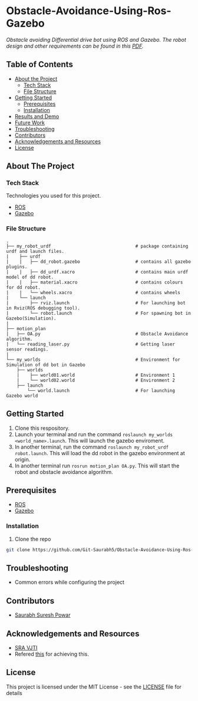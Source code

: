 # Obstacle-Avoidance-Using-Ros-Gazebo
_Obstacle avoiding Differential drive bot using ROS and Gazebo.  The robot design and other requirements can be found in this [PDF](https://github.com/Git-Saurabh5/Obstacle-Avoidance-Using-Ros-Gazebo/blob/master/ProblemStatement.pdf)._ 

## Table of Contents

* [About the Project](#about-the-project)
  * [Tech Stack](#tech-stack)
  * [File Structure](#file-structure)
* [Getting Started](#getting-started)
  * [Prerequisites](#prerequisites)
  * [Installation](#installation)
* [Results and Demo](#results-and-demo)
* [Future Work](#future-work)
* [Troubleshooting](#troubleshooting)
* [Contributors](#contributors)
* [Acknowledgements and Resources](#acknowledgements-and-resources)
* [License](#license)

## About The Project

### Tech Stack
Technologies you used for this project.
* [ROS](https://www.ros.org/)  
* [Gazebo](http://gazebosim.org/)  

### File Structure
    .
    ├── my_robot_urdf                                # package containing urdf and launch files.            
    |    ├── urdf                                    
    |    |   ├── dd_robot.gazebo                     # contains all gazebo plugins.
    |    |   ├── dd_urdf.xacro                       # contains main urdf model of dd robot.
    |    |   ├── material.xacro                      # contains colours for dd robot.
    |    |   └── wheels.xacro                        # contains wheels
    |    └── launch
    |        ├── rviz.launch                         # For launching bot in Rviz(ROS debugging tool).
    |        └── robot.launch                        # For spawning bot in Gazebo(Simulation).
    |
    ├── motion_plan                                  
    |   ├── OA.py                                    # Obstacle Avoidance algorithm.
    |   └── reading_laser.py                         # Getting laser sensor readings.
    |
    └── my_worlds                                    # Environment for Simulation of dd bot in Gazebo 
        ├── worlds                  
        |    ├── world01.world                       # Environment 1
        |    └── world02.world                       # Environment 2
        ├── launch 
            └── world.launch                         # For launching Gazebo world 

## Getting Started
1. Clone this respository.
2. Launch your terminal and run the command `roslaunch my_worlds <world_name>.launch`. 
   This will launch the gazebo enviroment.
3. In another terminal, run the command `roslaunch my_robot_urdf robot.launch`. 
This will load the dd robot in the gazebo environment at origin.  
4. In another terminal run `rosrun motion_plan OA.py`. This will start the robot and obstacle avoidance algorithm.

## Prerequisites  
* [ROS](http://wiki.ros.org/kinetic)  
* [Gazebo](http://wiki.ros.org/gazebo_ros_pkgs)

### Installation
1. Clone the repo
```sh
git clone https://github.com/Git-Saurabh5/Obstacle-Avoidance-Using-Ros-Gazebo.git
```
## Troubleshooting
* Common errors while configuring the project

## Contributors
* [Saurabh Suresh Powar](https://github.com/Git-Saurabh50000)

## Acknowledgements and Resources
* [SRA VJTI](http://sra.vjti.info/)
* Refered [this](https://www.theconstructsim.com/ros-projects-exploring-ros-using-2-wheeled-robot-part-1) for achieving this.

## License

This project is licensed under the MIT License - see the [LICENSE](LICENSE) file for details
